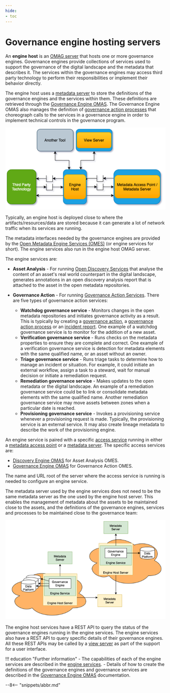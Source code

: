 ```yaml
---
hide:
- toc
---
```


<!-- SPDX-License-Identifier: CC-BY-4.0 -->
<!-- Copyright Contributors to the Egeria project 2020. -->

# Governance engine hosting servers

An **engine host** is an [OMAG server](/egeria-docs/concepts/omag-server) that hosts one or more governance engines.
Governance engines provide collections of services used to support the governance of the digital
landscape and the metadata that describes it.
The services within the governance engines may access third party technology to
perform their responsibilities or implement their behavior directly.

The engine host uses a [metadata server](/egeria-docs/concepts/metadata-server) to store the definitions of the governance
engines and the services within them. These definitions are retrieved through the
[Governance Engine OMAS](/egeria-docs/services/omas/governance-engine).
The Governance Engine OMAS also manages the definition of 
[governance action processes](../../../access-services/governance-engine/docs/concepts/governance-action-process.md)
that choreograph calls to the services in a governance engine in order to implement
technical controls in the governance program.

![Engine host in an OMAG server ecosystem](engine-host.png)

Typically, an engine host is deployed close to where the artifacts/resources/data are stored
because it can generate a lot of network traffic when its services are running.

The metadata interfaces needed by the governance engines are provided by the
[Open Metadata Engine Services (OMES)](/egeria-docs/services/omes) (or engine services for short).
The engine services also run in the engine host OMAG server.

The engine services are:

- **Asset Analysis** - For running [Open Discovery Services](/egeria-docs/frameworks/odf/discovery-service)
  that analyse the content of an asset's real world counterpart in the digital landscape, generates annotations
  in an open discovery analysis report that is attached to the asset in the open metadata repositories.

- **Governance Action** - For running [Governance Action Services](/egeria-docs/frameworks/gaf/governance-action-service).
  There are five types of governance action services:                
    - **Watchdog governance service** - Monitors changes in the open metadata repositories and initiates governance activity as a result.
        This is typically by creating a 
        [governance action](/egeria-docs/frameworks/gaf/governance-action), a 
        [governance action process](/egeria-docs/frameworks/gaf/governance-action-process) or an
        [incident report](/egeria-docs/frameworks/gaf/incident-report).
        One example of a watchdog governance service is to monitor for the addition of a new asset.
    - **Verification governance service** - Runs checks on the metadata properties to ensure they are complete and correct.
      One example of a verification governance service is detection for metadata elements with the same qualified name,
      or an asset without an owner.
    - **Triage governance service** - Runs triage tasks to determine how to manage an incident or situation.
      For example, it could initiate an external workflow, assign a task to a steward, wait for manual
      decision or initiate a remediation request.
    - **Remediation governance service** - Makes updates to the open metadata or the digital landscape.
      An example of a remediation governance service could be to link or consolidate metadata elements with the same
      qualified name. Another remediation governance service may move assets between zones when a particular date is reached.
    - **Provisioning governance service** - Invokes a provisioning service whenever a provisioning request is made.
      Typically, the provisioning service is an external service. It may also create lineage metadata to
      describe the work of the provisioning engine.

An engine service is paired with a specific [access service](/egeria-docs/services/omas) running in either a
[metadata access point](metadata-access-point.md) or a [metadata server](metadata-server.md).
The specific access services are:

- [Discovery Engine OMAS](/egeria-docs/services/omas/discovery-engine) for Asset Analysis OMES.
- [Governance Engine OMAS](/egeria-docs/services/omas/governance-engine) for Governance Action OMES.

The name and URL root of the server where the access service is running
is needed to configure an engine service.

The metadata server used by the engine services does not need to be the same metadata server
as the one used by the engine host server.
This enables the management of metadata about the assets to be maintained close to the assets,
and the definitions of the governance engines, services and processes to be maintained
close to the governance team:

![Distribution of metadata managed by the engine host](distributed-engine-services-config.png)

The engine host services have a REST API to query the status of the governance engines
running in the engine services. The engine services also have a REST API to query specific details of their
governance engines. All these REST APIs may be called by a [view server](view-server.md) as part of the
support for a user interface.

!!! education "Further information"
    - The capabilities of each of the engine services are described in the [engine services](/egeria-docs/services/omes).
    - Details of how to create the definitions of the governance engines and governance services are 
      described in the [Governance Engine OMAS](/egeria-docs/services/omas/governance-engine) documentation.

--8<-- "snippets/abbr.md"
